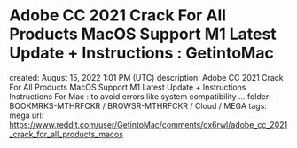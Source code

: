 # Adobe CC 2021 Crack For All Products MacOS Support M1 Latest Update + Instructions : GetintoMac

created: August 15, 2022 1:01 PM (UTC)
description: Adobe CC 2021 Crack For All Products MacOS Support M1 Latest Update + Instructions Instructions For Mac : to avoid errors like system compatibility …
folder: BOOKMRKS-MTHRFCKR / BROWSR-MTHRFCKR / Cloud / MEGA
tags: mega
url: https://www.reddit.com/user/GetintoMac/comments/ox6rwl/adobe_cc_2021_crack_for_all_products_macos
